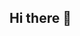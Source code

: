 ## Hi there 👋

<!--
**jack-mul/jack-mul** is a ✨ _special_ ✨ repository because its `README.md` (this file) appears on your GitHub profile.

Here are some ideas to get you started:

- 🔭 I’m currently working as an R&D Materials Engineer at Aerogen.
- 🌱 I’m currently learning SQL.
- 👯 I’m looking to collaborate on open source projects.
- 💬 Ask me about Python data analysis.
- 📫 How to reach me: [Instagram] (www.instagram.com/jack_mul20/)
-->
